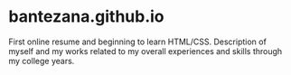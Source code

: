 # bantezana.github.io

First online resume and beginning to learn HTML/CSS. 
Description of myself and my works related to my overall experiences and skills through my college years.
